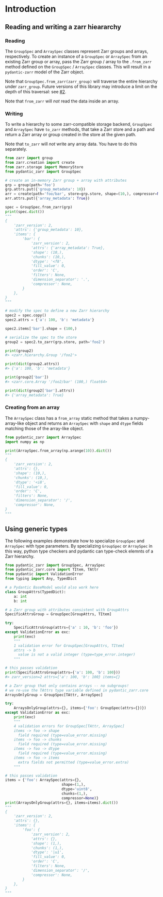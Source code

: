 # Introduction



## Reading and writing a zarr hieararchy

### Reading
The `GroupSpec` and `ArraySpec` classes represent Zarr groups and arrays, respectively. To create an instance of a `GroupSpec` or `ArraySpec` from an existing Zarr group or array, pass the Zarr group / array to the `.from_zarr` method defined on the `GroupSpec` / `ArraySpec` classes. This will result in a `pydantic-zarr` model of the Zarr object. 

Note that `GroupSpec.from_zarr(zarr_group)` will traverse the entire hierarchy under `zarr_group`. Future versions of this library may introduce a limit on the depth of this traversal: see [#2](https://github.com/d-v-b/pydantic-zarr/issues/2).

Note that `from_zarr` will *not* read the data inside an array.

### Writing
To write a hierarchy to some zarr-compatible storage backend, `GroupSpec` and `ArraySpec` have `to_zarr` methods, that take a Zarr store and a path and return a Zarr array or group created in the store at the given path. 

Note that `to_zarr` will *not* write any array data. You have to do this separately.

```python
from zarr import group
from zarr.creation import create
from zarr.storage import MemoryStore
from pydantic_zarr import GroupSpec

# create an in-memory Zarr group + array with attributes
grp = group(path='foo')
grp.attrs.put({'group_metadata': 10})
arr = create(path='foo/bar', store=grp.store, shape=(10,), compressor=None)
arr.attrs.put({'array_metadata': True})

spec = GroupSpec.from_zarr(grp)
print(spec.dict())
"""
{
    'zarr_version': 2,
    'attrs': {'group_metadata': 10},
    'items': {
        'bar': {
            'zarr_version': 2,
            'attrs': {'array_metadata': True},
            'shape': (10,),
            'chunks': (10,),
            'dtype': '<f8',
            'fill_value': 0,
            'order': 'C',
            'filters': None,
            'dimension_separator': '.',
            'compressor': None,
        }
    },
}
"""

# modify the spec to define a new Zarr hierarchy
spec2 = spec.copy()
spec2.attrs = {'a': 100, 'b': 'metadata'}

spec2.items['bar'].shape = (100,)

# serialize the spec to the store
group2 = spec2.to_zarr(grp.store, path='foo2')

print(group2)
#> <zarr.hierarchy.Group '/foo2'>

print(dict(group2.attrs))
#> {'a': 100, 'b': 'metadata'}

print(group2['bar'])
#> <zarr.core.Array '/foo2/bar' (100,) float64>

print(dict(group2['bar'].attrs))
#> {'array_metadata': True}
```

### Creating from an array

The `ArraySpec` class has a `from_array` static method that takes a numpy-array-like object and returns an `ArraySpec` with `shape` and `dtype` fields matching those of the array-like object.

```python
from pydantic_zarr import ArraySpec
import numpy as np

print(ArraySpec.from_array(np.arange(10)).dict())
"""
{
    'zarr_version': 2,
    'attrs': {},
    'shape': (10,),
    'chunks': (10,),
    'dtype': '<i8',
    'fill_value': 0,
    'order': 'C',
    'filters': None,
    'dimension_separator': '/',
    'compressor': None,
}
"""
```

## Using generic types  

The following examples demonstrate how to specialize `GroupSpec` and `ArraySpec` with type parameters. By specializing `GroupSpec` or `ArraySpec` in this way, python type checkers and pydantic can type-check elemnts of a Zarr hierarchy.

```python
from pydantic_zarr import GroupSpec, ArraySpec
from pydantic_zarr.core import TItem, TAttr
from pydantic import ValidationError
from typing import Any, TypedDict

# a Pydantic BaseModel would also work here
class GroupAttrs(TypedDict):
    a: int
    b: int

# a Zarr group with attributes consistent with GroupAttrs
SpecificAttrsGroup = GroupSpec[GroupAttrs, TItem]

try:
    SpecificAttrsGroup(attrs={'a' : 10, 'b': 'foo'})
except ValidationError as exc:
    print(exc)
    """
    1 validation error for GroupSpec[GroupAttrs, TItem]
    attrs -> b
      value is not a valid integer (type=type_error.integer)
    """

# this passes validation
print(SpecificAttrsGroup(attrs={'a': 100, 'b': 100}))
#> zarr_version=2 attrs={'a': 100, 'b': 100} items={}

# a Zarr group that only contains arrays -- no subgroups!
# we re-use the TAttrs type variable defined in pydantic_zarr.core
ArraysOnlyGroup = GroupSpec[TAttr, ArraySpec]

try:
    ArraysOnlyGroup(attrs={}, items={'foo': GroupSpec(attrs={})})
except ValidationError as exc:
    print(exc)
    """
    4 validation errors for GroupSpec[TAttr, ArraySpec]
    items -> foo -> shape
      field required (type=value_error.missing)
    items -> foo -> chunks
      field required (type=value_error.missing)
    items -> foo -> dtype
      field required (type=value_error.missing)
    items -> foo -> items
      extra fields not permitted (type=value_error.extra)
    """

# this passes validation
items = {'foo': ArraySpec(attrs={}, 
                          shape=(1,), 
                          dtype='uint8', 
                          chunks=(1,), 
                          compressor=None)}
print(ArraysOnlyGroup(attrs={}, items=items).dict())
"""
{
    'zarr_version': 2,
    'attrs': {},
    'items': {
        'foo': {
            'zarr_version': 2,
            'attrs': {},
            'shape': (1,),
            'chunks': (1,),
            'dtype': '|u1',
            'fill_value': 0,
            'order': 'C',
            'filters': None,
            'dimension_separator': '/',
            'compressor': None,
        }
    },
}
"""
```